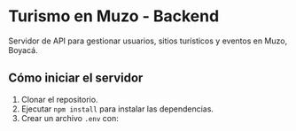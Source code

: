 # Turismo en Muzo - Backend

Servidor de API para gestionar usuarios, sitios turísticos y eventos en Muzo, Boyacá.

## Cómo iniciar el servidor

1. Clonar el repositorio.
2. Ejecutar `npm install` para instalar las dependencias.
3. Crear un archivo `.env` con:

